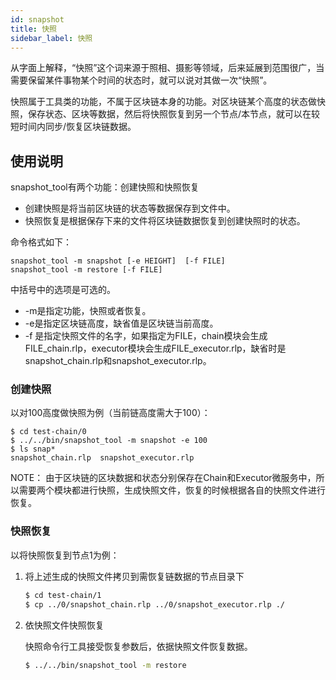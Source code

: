 ```yaml
---
id: snapshot
title: 快照
sidebar_label: 快照
---
```

从字面上解释，“快照”这个词来源于照相、摄影等领域，后来延展到范围很广，当需要保留某件事物某个时间的状态时，就可以说对其做一次“快照”。

快照属于工具类的功能，不属于区块链本身的功能。对区块链某个高度的状态做快照，保存状态、区块等数据，然后将快照恢复到另一个节点/本节点，就可以在较短时间内同步/恢复区块链数据。

## 使用说明

snapshot_tool有两个功能：创建快照和快照恢复

- 创建快照是将当前区块链的状态等数据保存到文件中。
- 快照恢复是根据保存下来的文件将区块链数据恢复到创建快照时的状态。

命令格式如下：

    snapshot_tool -m snapshot [-e HEIGHT]  [-f FILE]
    snapshot_tool -m restore [-f FILE]
    

中括号中的选项是可选的。

- -m是指定功能，快照或者恢复。
- -e是指定区块链高度，缺省值是区块链当前高度。
- -f 是指定快照文件的名字，如果指定为FILE，chain模块会生成FILE_chain.rlp，executor模块会生成FILE_executor.rlp，缺省时是snapshot_chain.rlp和snapshot_executor.rlp。

### 创建快照

以对100高度做快照为例（当前链高度需大于100）：

    $ cd test-chain/0
    $ ../../bin/snapshot_tool -m snapshot -e 100
    $ ls snap*
    snapshot_chain.rlp  snapshot_executor.rlp
    

NOTE： 由于区块链的区块数据和状态分别保存在Chain和Executor微服务中，所以需要两个模块都进行快照，生成快照文件，恢复的时候根据各自的快照文件进行恢复。

### 快照恢复

以将快照恢复到节点1为例：

1. 将上述生成的快照文件拷贝到需恢复链数据的节点目录下
    
    ```bash
    $ cd test-chain/1
    $ cp ../0/snapshot_chain.rlp ../0/snapshot_executor.rlp ./
    ```

2. 依快照文件快照恢复
    
    快照命令行工具接受恢复参数后，依据快照文件恢复数据。
    
    ```bash
    $ ../../bin/snapshot_tool -m restore
    ```
